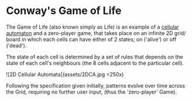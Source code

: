 # Conway's Game of Life

The Game of Life (also known simply as Life) is an example of a [cellular automaton][CA] and a zero-player game, that takes place on an infinite 2D grid/ board in which each cells can have either of 2 states; on ('alive') or off ('dead').

The state of each cell is determined by a set of rules that depends on the state of each cell's neighbours (the 8 cells adjacent to the particular cell).

![2D Cellular Automata](assets/2DCA.jpg =250x)

Following the specification given initially, patterns evolve over time across the Grid, requiring no further user input, (thus the 'zero-player' Game).

## 

[CA]: <https://mathworld.wolfram.com/CellularAutomaton.html#:~:text=A%20cellular%20automaton%20is%20a,many%20time%20steps%20as%20desired.>
